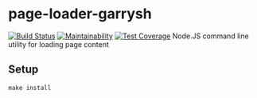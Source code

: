 # page-loader-garrysh
[![Build Status](https://travis-ci.org/GarrySh/project-lvl3-s186.svg?branch=master)](https://travis-ci.org/GarrySh/project-lvl3-s186) [![Maintainability](https://api.codeclimate.com/v1/badges/4e6b46a7196129c34c54/maintainability)](https://codeclimate.com/github/GarrySh/project-lvl3-s186/maintainability) [![Test Coverage](https://api.codeclimate.com/v1/badges/4e6b46a7196129c34c54/test_coverage)](https://codeclimate.com/github/GarrySh/project-lvl3-s186/test_coverage)
Node.JS command line utility for loading page content

## Setup

```
make install
```